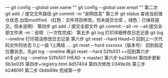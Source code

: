 一
git config --global user.name ""
git config --global user.email ""
第二次
git add ./    提交文件路径
git commit -m "说明信息"
第三步
git status 查询当前储仓状态  出现modified （红色：文件项目修改，但未提交仓库 ，绿色：已保存提交，但未说明） 
第四步
git add ./    提交全部文件
git commit --all -m   --all:提交全部文件夹  -m：说明  （一次性完成）
第五步
git log   打印详细修改日志记录
git log --oneline   打印简洁修改日志记录
第六步
git reset --hard Head~0  回到上一次代码文件的状态 0上一级   1上两级 ....
git reset --hard xxxxxxx（版本号）  回到指定位置状态，先git log --oneline 再git reset --hard 52fb501  ==回到第六步    
el:$ git log --oneline
	52fb501 (HEAD -> master) 第六步
	ba286dd 第四步更新
	6b3e035 第四步+registry.html
	8d57404 第四次修改
	0349e3b 第三步
	b246091 第二步
	0bbb89e 完成第一步